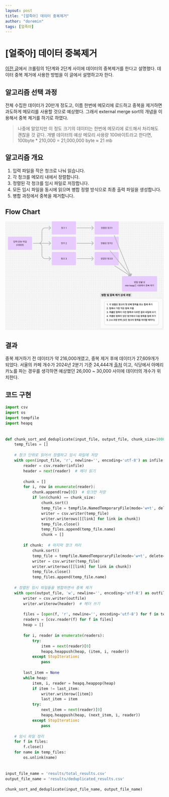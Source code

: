 ```yaml
---
layout: post
title: "[얼죽아] 데이터 중복제거"
author: "doremin"
tags: [얼죽아]
---
```


# [얼죽아] 데이터 중복제거

[이전 글](https://doremin.github.io/2024-09-06/21-11)에서 크롤링의 1단계와 2단계 사이에 데이터의 중복제거를 한다고 설명했다. 데이터 중복 제거에 사용한 방법을 이 글에서 설명하고자 한다.

## 알고리즘 선택 과정

전체 수집한 데이터가 20만개 정도고, 이름 한번에 메모리에 로드하고 중복을 제거하면 과도하게 메모리를 사용할 것으로 예상했다.
그래서 external merge sort의 개념을 이용해서 중복 제거를 하기로 하였다.

> 나중에 알았지만 이 정도 크기의 데이터는 한번에 메모리에 로드해서 처리해도 괜찮을 것 같다.
> 개별 데이터의 예상 메모리 사용량 100바이트라고 한다면,
> 100byte \* 210,000 = 21,000,000 byte ≈ 21 mb

## 알고리즘 개요

1. 입력 파일을 작은 청크로 나눠 읽습니다.
2. 각 청크를 메모리 내에서 정렬합니다.
3. 정렬된 각 청크를 임시 파일로 저장합니다.
4. 모든 임시 파일을 동시에 읽으며 병합 정렬 방식으로 최종 출력 파일을 생성합니다.
5. 병합 과정에서 중복을 제거합니다.

## Flow Chart

![상세 과정](/assets/images/2024-09-06/2024-09-06-2.png)

## 결과

중복 제거하기 전 데이터가 약 216,000개였고, 중복 제거 후에 데이터가 27,609개가 되었다.
서울의 카페 개수가 2024년 2분기 기준 24,444개 [출처](https://eventmoa.kr/2024년-서울-카페-시장-현황/) 이고, 식당에서 아메리카노를 파는 경우를 생각하면 예상했던 26,000 ~ 30,000 사이에 데이터의 개수가 위치한다.

## 코드 구현

```python
import csv
import os
import tempfile
import heapq


def chunk_sort_and_deduplicate(input_file, output_file, chunk_size=10000):
    temp_files = []

    # 청크 단위로 읽어서 정렬하고 임시 파일에 저장
    with open(input_file, 'r', newline='', encoding='utf-8') as infile:
        reader = csv.reader(infile)
        header = next(reader)  # 헤더 읽기

        chunk = []
        for i, row in enumerate(reader):
            chunk.append(row[0])  # 링크만 저장
            if len(chunk) == chunk_size:
                chunk.sort()
                temp_file = tempfile.NamedTemporaryFile(mode='w+t', delete=False, newline='', encoding='utf-8')
                writer = csv.writer(temp_file)
                writer.writerows([[link] for link in chunk])
                temp_file.close()
                temp_files.append(temp_file.name)
                chunk = []

        if chunk:  # 마지막 청크 처리
            chunk.sort()
            temp_file = tempfile.NamedTemporaryFile(mode='w+t', delete=False, newline='', encoding='utf-8')
            writer = csv.writer(temp_file)
            writer.writerows([[link] for link in chunk])
            temp_file.close()
            temp_files.append(temp_file.name)

    # 정렬된 임시 파일들을 병합하면서 중복 제거
    with open(output_file, 'w', newline='', encoding='utf-8') as outfile:
        writer = csv.writer(outfile)
        writer.writerow(header)  # 헤더 쓰기

        files = [open(f, 'r', newline='', encoding='utf-8') for f in temp_files]
        readers = [csv.reader(f) for f in files]
        heap = []

        for i, reader in enumerate(readers):
            try:
                item = next(reader)[0]
                heapq.heappush(heap, (item, i, reader))
            except StopIteration:
                pass

        last_item = None
        while heap:
            item, i, reader = heapq.heappop(heap)
            if item != last_item:
                writer.writerow([item])
                last_item = item
            try:
                next_item = next(reader)[0]
                heapq.heappush(heap, (next_item, i, reader))
            except StopIteration:
                pass

    # 임시 파일 정리
    for f in files:
        f.close()
    for name in temp_files:
        os.unlink(name)


input_file_name = 'results/total_results.csv'
output_file_name = 'results/deduplicated_results.csv'

chunk_sort_and_deduplicate(input_file_name, output_file_name)
```
